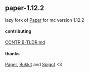 ## paper-1.12.2

lazy fork of [Paper](https://github.com/PaperMC/Paper/tree/ver/1.12.2) for mc version 1.12.2

#### contributing

[CONTRIB-TLDR.md](https://github.com/nothub/paper-1.12.2/blob/master/CONTRIB-TLDR.md)

#### thanks

[Paper](https://github.com/PaperMC/Paper/tree/ver/1.12.2), [Bukkit](https://bukkit.org)
and [Spigot](https://spigotmc.org) <3
